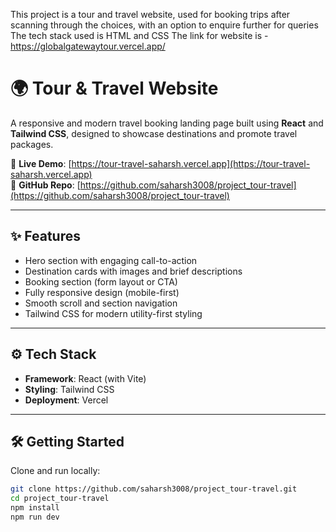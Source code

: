 This project is a tour and travel website, used for booking trips after scanning through the choices, with an option to enquire further for queries  
The tech stack used is HTML and CSS
The link for website is - https://globalgatewaytour.vercel.app/


# 🌍 Tour & Travel Website

A responsive and modern travel booking landing page built using **React** and **Tailwind CSS**, designed to showcase destinations and promote travel packages.

🔗 **Live Demo**: [https://tour-travel-saharsh.vercel.app](https://tour-travel-saharsh.vercel.app)  
📁 **GitHub Repo**: [https://github.com/saharsh3008/project_tour-travel](https://github.com/saharsh3008/project_tour-travel)

---

## ✨ Features

- Hero section with engaging call-to-action
- Destination cards with images and brief descriptions
- Booking section (form layout or CTA)
- Fully responsive design (mobile-first)
- Smooth scroll and section navigation
- Tailwind CSS for modern utility-first styling

---

## ⚙️ Tech Stack

- **Framework**: React (with Vite)
- **Styling**: Tailwind CSS
- **Deployment**: Vercel

---

## 🛠️ Getting Started

Clone and run locally:

```bash
git clone https://github.com/saharsh3008/project_tour-travel.git
cd project_tour-travel
npm install
npm run dev
